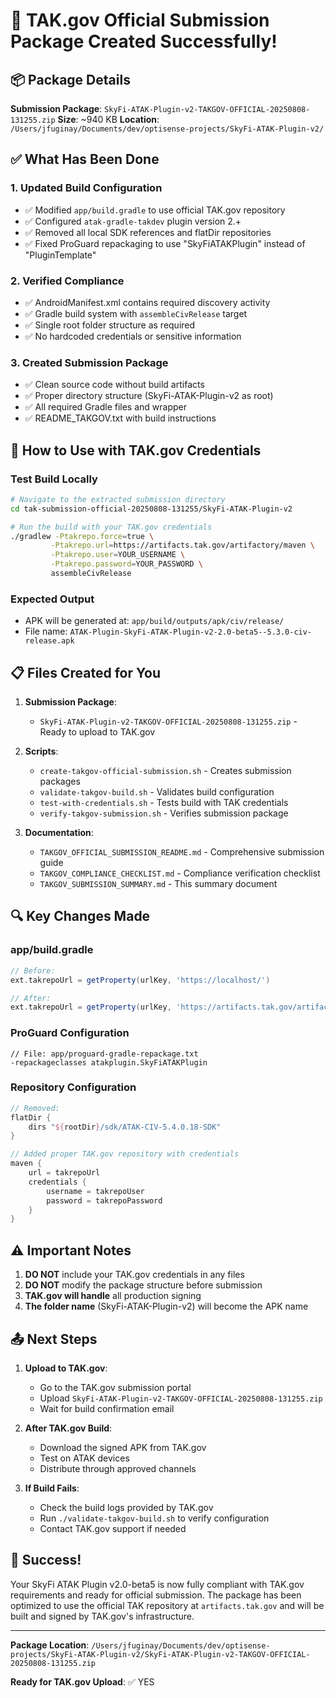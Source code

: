 # 🎯 TAK.gov Official Submission Package Created Successfully!

## 📦 Package Details

**Submission Package**: `SkyFi-ATAK-Plugin-v2-TAKGOV-OFFICIAL-20250808-131255.zip`
**Size**: ~940 KB
**Location**: `/Users/jfuginay/Documents/dev/optisense-projects/SkyFi-ATAK-Plugin-v2/`

## ✅ What Has Been Done

### 1. **Updated Build Configuration**
- ✅ Modified `app/build.gradle` to use official TAK.gov repository
- ✅ Configured `atak-gradle-takdev` plugin version 2.+
- ✅ Removed all local SDK references and flatDir repositories
- ✅ Fixed ProGuard repackaging to use "SkyFiATAKPlugin" instead of "PluginTemplate"

### 2. **Verified Compliance**
- ✅ AndroidManifest.xml contains required discovery activity
- ✅ Gradle build system with `assembleCivRelease` target
- ✅ Single root folder structure as required
- ✅ No hardcoded credentials or sensitive information

### 3. **Created Submission Package**
- ✅ Clean source code without build artifacts
- ✅ Proper directory structure (SkyFi-ATAK-Plugin-v2 as root)
- ✅ All required Gradle files and wrapper
- ✅ README_TAKGOV.txt with build instructions

## 🚀 How to Use with TAK.gov Credentials

### Test Build Locally
```bash
# Navigate to the extracted submission directory
cd tak-submission-official-20250808-131255/SkyFi-ATAK-Plugin-v2

# Run the build with your TAK.gov credentials
./gradlew -Ptakrepo.force=true \
         -Ptakrepo.url=https://artifacts.tak.gov/artifactory/maven \
         -Ptakrepo.user=YOUR_USERNAME \
         -Ptakrepo.password=YOUR_PASSWORD \
         assembleCivRelease
```

### Expected Output
- APK will be generated at: `app/build/outputs/apk/civ/release/`
- File name: `ATAK-Plugin-SkyFi-ATAK-Plugin-v2-2.0-beta5--5.3.0-civ-release.apk`

## 📋 Files Created for You

1. **Submission Package**: 
   - `SkyFi-ATAK-Plugin-v2-TAKGOV-OFFICIAL-20250808-131255.zip` - Ready to upload to TAK.gov

2. **Scripts**:
   - `create-takgov-official-submission.sh` - Creates submission packages
   - `validate-takgov-build.sh` - Validates build configuration
   - `test-with-credentials.sh` - Tests build with TAK credentials
   - `verify-takgov-submission.sh` - Verifies submission package

3. **Documentation**:
   - `TAKGOV_OFFICIAL_SUBMISSION_README.md` - Comprehensive submission guide
   - `TAKGOV_COMPLIANCE_CHECKLIST.md` - Compliance verification checklist
   - `TAKGOV_SUBMISSION_SUMMARY.md` - This summary document

## 🔍 Key Changes Made

### app/build.gradle
```gradle
// Before:
ext.takrepoUrl = getProperty(urlKey, 'https://localhost/')

// After:
ext.takrepoUrl = getProperty(urlKey, 'https://artifacts.tak.gov/artifactory/maven')
```

### ProGuard Configuration
```
// File: app/proguard-gradle-repackage.txt
-repackageclasses atakplugin.SkyFiATAKPlugin
```

### Repository Configuration
```gradle
// Removed:
flatDir {
    dirs "${rootDir}/sdk/ATAK-CIV-5.4.0.18-SDK"
}

// Added proper TAK.gov repository with credentials
maven {
    url = takrepoUrl
    credentials {
        username = takrepoUser
        password = takrepoPassword
    }
}
```

## ⚠️ Important Notes

1. **DO NOT** include your TAK.gov credentials in any files
2. **DO NOT** modify the package structure before submission
3. **TAK.gov will handle** all production signing
4. **The folder name** (SkyFi-ATAK-Plugin-v2) will become the APK name

## 📤 Next Steps

1. **Upload to TAK.gov**:
   - Go to the TAK.gov submission portal
   - Upload `SkyFi-ATAK-Plugin-v2-TAKGOV-OFFICIAL-20250808-131255.zip`
   - Wait for build confirmation email

2. **After TAK.gov Build**:
   - Download the signed APK from TAK.gov
   - Test on ATAK devices
   - Distribute through approved channels

3. **If Build Fails**:
   - Check the build logs provided by TAK.gov
   - Run `./validate-takgov-build.sh` to verify configuration
   - Contact TAK.gov support if needed

## 🎉 Success!

Your SkyFi ATAK Plugin v2.0-beta5 is now fully compliant with TAK.gov requirements and ready for official submission. The package has been optimized to use the official TAK repository at `artifacts.tak.gov` and will be built and signed by TAK.gov's infrastructure.

---

**Package Location**: `/Users/jfuginay/Documents/dev/optisense-projects/SkyFi-ATAK-Plugin-v2/SkyFi-ATAK-Plugin-v2-TAKGOV-OFFICIAL-20250808-131255.zip`

**Ready for TAK.gov Upload**: ✅ YES
